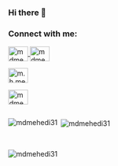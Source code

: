 
### Hi there 👋
<h3 align="left">Connect with me:</h3>
<!--<p align="left"> -->
<div class="row">
  <div class="column">
<a href="https://twitter.com/mdmehedi_31" target="blank"><img align="center" src="https://raw.githubusercontent.com/rahuldkjain/github-profile-readme-generator/master/src/images/icons/Social/twitter.svg" alt="mdmehedi_31" height="30" width="40" />
  </a>
<a href="https://linkedin.com/in/mdmehedihasan31" target="blank"><img align="center" src="https://raw.githubusercontent.com/rahuldkjain/github-profile-readme-generator/master/src/images/icons/Social/linked-in-alt.svg" alt="mdmehedihasan31" height="30" width="40" /></a>
 
<a href="https://fb.com/m.h.mehedi.hasan.sakib" target="blank"><img align="center" src="https://raw.githubusercontent.com/rahuldkjain/github-profile-readme-generator/master/src/images/icons/Social/facebook.svg" alt="m.h.mehedi.hasan.sakib" height="30" width="40" /></a>
 
<a href="https://www.leetcode.com/mdmehedihasan31" target="blank"><img align="center" src="https://raw.githubusercontent.com/rahuldkjain/github-profile-readme-generator/master/src/images/icons/Social/leet-code.svg" alt="mdmehedihasan31" height="30" width="40" /></a>
  </div>
 </div>
<!--</p> -->

<p><img align="left" src="https://github-readme-stats.vercel.app/api/top-langs?username=mdmehedi31&show_icons=true&locale=en&layout=compact" alt="mdmehedi31" /></p>

<p>&nbsp;<img align="center" src="https://github-readme-stats.vercel.app/api?username=mdmehedi31&show_icons=true&locale=en" alt="mdmehedi31" /></p>
</br>
<p><img align="center" src="https://github-readme-streak-stats.herokuapp.com/?user=mdmehedi31&" alt="mdmehedi31" /></p>
